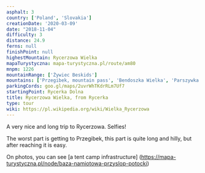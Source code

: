 ```yaml
---
asphalt: 3
country: ['Poland', 'Slovakia']
creationDate: '2020-03-09'
date: "2018-11-04"
difficulty: 3
distance: 24.9
ferns: null
finishPoint: null
highestMountain: Rycerzowa Wielka
mapaTurystyczna: mapa-turystyczna.pl/route/am80
mnpm: 1226
mountainRange: ['Żywiec Beskids']
mountains: ['Przegibek, mountain pass', 'Bendoszka Wielka', 'Parszywka Wielka']
parkingCords: goo.gl/maps/2uvrWhTKdrRLm7Uf7
startingPoint: Rycerka Dolna
title: Rycerzowa Wielka, from Rycerka
type: tour
wiki: https://pl.wikipedia.org/wiki/Wielka_Rycerzowa
---
```


A very nice and long trip to Rycerzowa. Selfies!

The worst part is getting to Przegibek, this part is quite long and hilly, but after reaching it is easy.

On photos, you can see [a tent camp infrastructure]
(https://mapa-turystyczna.pl/node/baza-namiotowa-przyslop-potocki)
